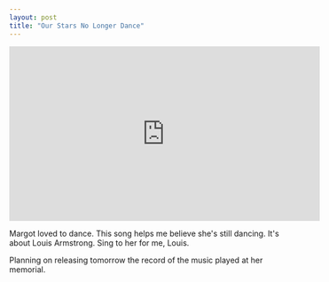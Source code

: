 ```yaml
---
layout: post
title: "Our Stars No Longer Dance"
---
```


<iframe width="560" height="315" src="https://www.youtube-nocookie.com/embed/DoUKr38wi8s" frameborder="0" allow="accelerometer; autoplay; encrypted-media; gyroscope; picture-in-picture" allowfullscreen></iframe>

Margot loved to dance. This song helps me believe she's still dancing. It's about Louis Armstrong. Sing to her for me, Louis. 

<p class="postscript">Planning on releasing tomorrow the record of the music played at her memorial.</p>